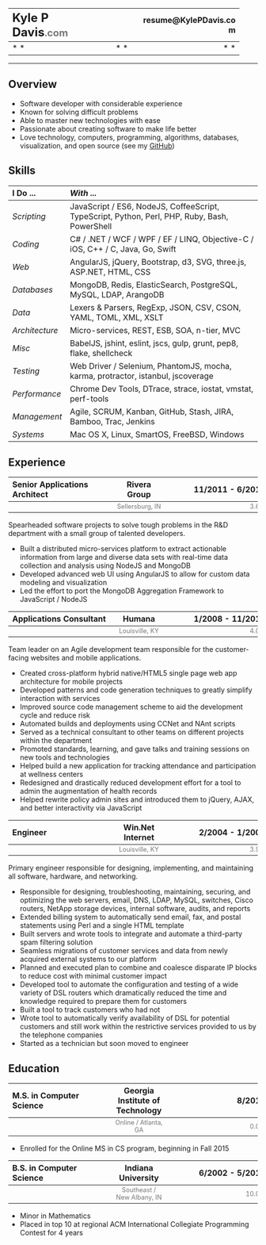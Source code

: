 <!--
My resume in "pure" markdown.
Apologies to anyone reading the source for the inline HTML required to make it work.
-->

[site]: http://KylePDavis.com
[email]: mailto:resume@KylePDavis.com
[GitHub]: https://github.com/KylePDavis/
[LinkedIn]: https://www.linkedin.com/in/KylePDavis
[Twitter]: https://twitter.com/Kyle_P_Davis

| [<b class="my-name">Kyle P Davis<small>.com</small></b>][site] | <b class="my-number"></b> | [<b class="my-email">resume@KylePDavis.com</b>][email]
|:----|:---:|----:
| * * | * * | * *

---



## Overview

* Software developer with considerable experience
* Known for solving difficult problems
* Able to master new technologies with ease
* Passionate about creating software to make life better
* Love technology, computers, programming, algorithms, databases, visualization, and open source (see my [GitHub])



## Skills

| __I Do ...__      | _With ..._
|:----------------|:----------------------------------------------------------
| _Scripting_     | JavaScript / ES6, NodeJS, CoffeeScript, TypeScript, Python, Perl, PHP, Ruby, Bash, PowerShell
| _Coding_        | C# / .NET / WCF / WPF / EF / LINQ, Objective-C / iOS, C++ / C, Java, Go, Swift
| _Web_           | AngularJS, jQuery, Bootstrap, d3, SVG, three.js, ASP.NET, HTML, CSS
| _Databases_     | MongoDB, Redis, ElasticSearch, PostgreSQL, MySQL, LDAP, ArangoDB
| _Data_          | Lexers & Parsers, RegExp, JSON, CSV, CSON, YAML, TOML, XML, XSLT
| _Architecture_  | Micro-services, REST, ESB, SOA, n-tier, MVC
| _Misc_          | BabelJS, jshint, eslint, jscs, gulp, grunt, pep8, flake, shellcheck
| _Testing_       | Web Driver / Selenium, PhantomJS, mocha, karma, protractor, istanbul, jscoverage
| _Performance_   | Chrome Dev Tools, DTrace, strace, iostat, vmstat, perf-tools
| _Management_    | Agile, SCRUM, Kanban, GitHub, Stash, JIRA, Bamboo, Trac, Jenkins
| _Systems_       | Mac OS X, Linux, SmartOS, FreeBSD, Windows



## Experience

| <b class="xp-what">Senior Applications Architect</b> | <b class="xp-where">Rivera Group</b>    | <b class="xp-when">11/2011 - 6/2015</b>
|:----|:---:|----:
|                                                      | <b class="xp-where">Sellersburg, IN</b> | <b class="xp-when">3.6yr</b>


Spearheaded software projects to solve tough problems in the R&D department with a small group of talented developers.

* Built a distributed micro-services platform to extract actionable information from large and diverse data sets with real-time data collection and analysis using NodeJS and MongoDB
* Developed advanced web UI using AngularJS to allow for custom data modeling and visualization
* Led the effort to port the MongoDB Aggregation Framework to JavaScript / NodeJS


| <b class="xp-what">Applications Consultant</b> | <b class="xp-where">Humana</b>         | <b class="xp-when">1/2008 - 11/2011</b>
|:----|:---:|----:
|                                                | <b class="xp-where">Louisville, KY</b> | <b class="xp-when">4.0yr</b>

Team leader on an Agile development team responsible for the customer-facing websites and mobile applications.

* Created cross-platform hybrid native/HTML5 single page web app architecture for mobile projects
* Developed patterns and code generation techniques to greatly simplify interaction with services
* Improved source code management scheme to aid the development cycle and reduce risk
* Automated builds and deployments using CCNet and NAnt scripts
* Served as a technical consultant to other teams on different projects within the department
* Promoted standards, learning, and gave talks and training sessions on new tools and technologies
* Helped build a new application for tracking attendance and participation at wellness centers
* Redesigned and drastically reduced development effort for a tool to admin the augmentation of health records
* Helped rewrite policy admin sites and introduced them to jQuery, AJAX, and better interactivity via JavaScript


<div class="page-break"></div>


| <b class="xp-what">Engineer</b> | <b class="xp-where">Win.Net Internet</b> | <b class="xp-when">2/2004 - 1/2008</b>
|:----|:---:|----:
|                                 | <b class="xp-where">Louisville, KY</b>   | <b class="xp-when">3.9yr</b>

Primary engineer responsible for designing, implementing, and maintaining all  software, hardware, and networking.

* Responsible for designing, troubleshooting, maintaining, securing, and optimizing the web servers, email, DNS, LDAP, MySQL, switches, Cisco routers, NetApp storage devices, internal software, audits, and reports
* Extended billing system to automatically send email, fax, and postal statements using Perl and a single HTML template
* Built servers and wrote tools to integrate and automate a third-party spam filtering solution
* Seamless migrations of customer services and data from newly acquired external systems to our platform
* Planned and executed plan to combine and coalesce disparate IP blocks to reduce cost with minimal customer impact
* Developed tool to automate the configuration and testing of a wide variety of DSL routers which dramatically reduced the time and knowledge required to prepare them for customers
* Built a tool to track customers who had not
* Wrote tool to automatically verify availability of DSL for potential customers and still work within the restrictive services provided to us by the telephone companies
* Started as a technician but soon moved to engineer



## Education

| <b class="xp-what">M.S. in Computer Science</b> | <b class="xp-where">Georgia Institute of Technology</b> | <b class="xp-when">8/2015</b>
|:----|:---:|----:
|                                                 | <b class="xp-where">Online / Atlanta, GA</b>  | <b class="xp-when">0.0yr</b>

* Enrolled for the Online MS in CS program, beginning in Fall 2015


| <b class="xp-what">B.S. in Computer Science</b> | <b class="xp-where">Indiana University</b>         | <b class="xp-when">6/2002 - 5/2012</b>
|:----|:---:|----:
|                                                 | <b class="xp-where">Southeast / New Albany, IN</b> | <b class="xp-when">10.0yr</b>

* Minor in Mathematics
* Placed in top 10 at regional ACM International Collegiate Programming Contest for 4 years



<style scoped>
/* NOTE:
 * .preview - primary; preview via Cloud9 IDE, print via build.js
 * .markdown-preview - secondary; preview via Atom IDE
 */

/* highlight hovered for testing
html:hover, body:hover, div#preview, div.markdown-preview { background:#FFF; }
div#preview *:hover, div.markdown-preview *:hover { background:rgba(128,160,192,0.5); }
*/

div#preview, div.markdown-preview {
	position: inherit;
	min-width: 8in;
	font-size: 10pt;
	line-height: 1.4;
	color: #000;
	background: #FFF;
	font-family: "Avenir Next", "Helvetica Neue", "Segoe UI", Helvetica, Arial, sans-serif;
}
div#preview {
	padding: 2em;
}
div.markdown-preview *, div.markdown-preview th {
	background: #FFF;
}
@media print {
	a[href] {
		color: #000;
		text-decoration: none;
	}
	@page {
		size: 8.5in 11in;
		margin: 0.50in;
	}
	div#preview {
		padding-left: 0.48in;
		padding-right: 0.52in;
		padding-top: 0.50in;
		padding-bottom: 0.50in;
		font-size: 10pt;
	}
	.page-break {
		page-break-before: always;
	}
	.page-break:after {
		display: block;
		height: 0.50in;
		content: " ";
	}
}

div#preview hr, div.markdown-preview hr {
	height: 0;
	margin: 1px;
	border: 0;
	border-bottom: 2px solid;
	border-color: #777;
}

div#preview ul, div.markdown-preview ul {
	margin-top: 0;
}

div#preview table, div.markdown-preview table {
	display: table;
	width: 100%;
	margin: 0;
	padding: 0;
	border: 0;
	border-collapse: collapse;
}
div#preview table, div.markdown-preview table,
div#preview th,	div.markdown-preview th,
div#preview td,	div.markdown-preview td,
div#preview tr,	div.markdown-preview tr {
	margin: 0;
	padding: 0;
	border: 0;
}
div#preview th + th, div.markdown-preview th + th,
div#preview td + td, div.markdown-preview td + td {
	padding: 2px;
	padding-left: 8px;
}

code.lang-js {
	width: 100%;
	margin: 0;
	padding-right: 0;
}

.my-name {
	display: inline-block;
	width: 40%;
	min-width: 2in;
	font-size: 1.5em;
}
.my-name small {
	color: #777;
}
.my-number {
	display: inline-block;
	min-width: 20%;
}
.my-email {
	display: inline-block;
	width: 40%;
	min-width: 2in;
	text-align: right;
}

table .xp-what {
	display: block;
	width: 100%;
	min-width: 2in;
}
table .xp-where {
	display: block;
	width: 100%;
	min-width: 1in;
	text-align: center;
}
table tbody .xp-where {
	color: #777;
	font-weight: normal;
	font-size: 0.8em;
}
table .xp-when {
	display: block;
	width: 100%;
	min-width: 2in;
	text-align: right;
}
table tbody .xp-when {
	color: #777;
	font-weight: normal;
	font-size: 0.8em;
}

</style>
